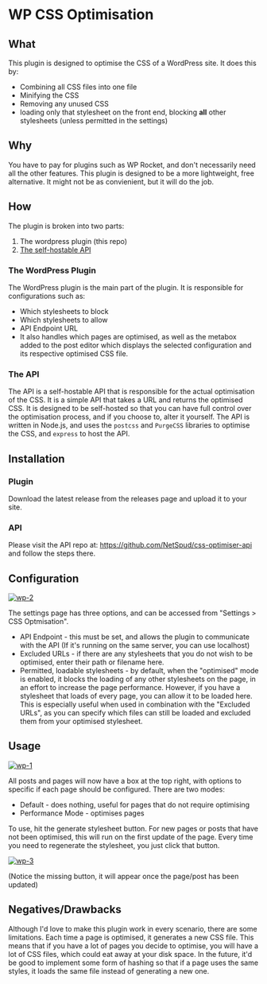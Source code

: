 # WP CSS Optimisation

## What

This plugin is designed to optimise the CSS of a WordPress site. It does this by:

- Combining all CSS files into one file
- Minifying the CSS
- Removing any unused CSS
- loading only that stylesheet on the front end, blocking **all** other stylesheets (unless permitted in the settings)

## Why

You have to pay for plugins such as WP Rocket, and don't necessarily need all the other features. This plugin is designed to be a more lightweight, free alternative. It might not be as convienient, but it will do the job.

## How

The plugin is broken into two parts:

1. The wordpress plugin (this repo)
2. [The self-hostable API](https://github.com/NetSpud/css-optimiser-api)

### The WordPress Plugin

The WordPress plugin is the main part of the plugin. It is responsible for configurations such as:

- Which stylesheets to block
- Which stylesheets to allow
- API Endpoint URL
- It also handles which pages are optimised, as well as the metabox added to the post editor which displays the selected configuration and its respective optimised CSS file.

### The API

The API is a self-hostable API that is responsible for the actual optimisation of the CSS. It is a simple API that takes a URL and returns the optimised CSS. It is designed to be self-hosted so that you can have full control over the optimisation process, and if you choose to, alter it yourself. The API is written in Node.js, and uses the `postcss` and `PurgeCSS` libraries to optimise the CSS, and `express` to host the API.

## Installation

### Plugin

Download the latest release from the releases page and upload it to your site.

### API

Please visit the API repo at: https://github.com/NetSpud/css-optimiser-api and follow the steps there.

## Configuration
<a href="https://ibb.co/d0VKDn6"><img src="https://i.ibb.co/Lzcp146/wp-2.png" alt="wp-2" border="0"></a>

The settings page has three options, and can be accessed from "Settings > CSS Optmisation".

* API Endpoint - this must be set, and allows the plugin to communicate with the API (If it's running on the same server, you can use localhost)
* Excluded URLs - if there are any stylesheets that you do not wish to be optimised, enter their path or filename here.
* Permitted, loadable stylesheets - by default, when the "optimised" mode is enabled, it blocks the loading of any other stylesheets on the page, in an effort to increase the page performance. However, if you have a stylesheet that loads of every page, you can allow it to be loaded here. This is especially useful when used in combination with the "Excluded URLs", as you can specify which files can still be loaded and excluded them from your optimised stylesheet.

## Usage

<a href="https://imgbb.com/"><img src="https://i.ibb.co/2dPV0d6/wp-1.png" alt="wp-1" border="0"></a>

All posts and pages will now have a box at the top right, with options to specific if each page should be configured. There are two modes:
* Default - does nothing, useful for pages that do not require optimising
* Performance Mode - optimises pages

To use, hit the generate stylesheet button. For new pages or posts that have not been optimised, this will run on the first update of the page.
Every time you need to regenerate the stylesheet, you just click that button.

<a href="https://imgbb.com/"><img src="https://i.ibb.co/NyQ3tCT/wp-3.png" alt="wp-3" border="0"></a>

(Notice the missing button, it will appear once the page/post has been updated)

## Negatives/Drawbacks

Although I'd love to make this plugin work in every scenario, there are some limitations. Each time a page is optimised, it generates a new CSS file. This means that if you have a lot of pages you decide to optimise, you will have a lot of CSS files, which could eat away at your disk space. In the future, it'd be good to implement some form of hashing so that if a page uses the same styles, it loads the same file instead of generating a new one.
